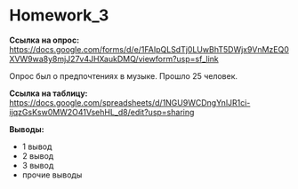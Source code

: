 # Homework_3

**Ссылка на опрос:** <https://docs.google.com/forms/d/e/1FAIpQLSdTj0LUwBhT5DWjx9VnMzEQ0XVW9wa8y8mjJ27v4JHXaukDMQ/viewform?usp=sf_link>

Опрос был о предпочтениях в музыке. Прошло 25 человек. 

**Ссылка на таблицу:** <https://docs.google.com/spreadsheets/d/1NGU9WCDngYnlJR1ci-ijqzGsKsw0MW2O41VsehHL_d8/edit?usp=sharing>

**Выводы:**
+ 1 вывод
+ 2 вывод
+ 3 вывод
+ прочие выводы
